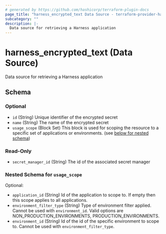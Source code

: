 ```yaml
---
# generated by https://github.com/hashicorp/terraform-plugin-docs
page_title: "harness_encrypted_text Data Source - terraform-provider-harness"
subcategory: ""
description: |-
  Data source for retrieving a Harness application
---
```


# harness_encrypted_text (Data Source)

Data source for retrieving a Harness application



<!-- schema generated by tfplugindocs -->
## Schema

### Optional

- `id` (String) Unique identifier of the encrypted secret
- `name` (String) The name of the encrypted secret
- `usage_scope` (Block Set) This block is used for scoping the resource to a specific set of applications or environments. (see [below for nested schema](#nestedblock--usage_scope))

### Read-Only

- `secret_manager_id` (String) The id of the associated secret manager

<a id="nestedblock--usage_scope"></a>
### Nested Schema for `usage_scope`

Optional:

- `application_id` (String) Id of the application to scope to. If empty then this scope applies to all applications.
- `environment_filter_type` (String) Type of environment filter applied. Cannot be used with `environment_id`. Valid options are NON_PRODUCTION_ENVIRONMENTS, PRODUCTION_ENVIRONMENTS.
- `environment_id` (String) Id of the id of the specific environment to scope to. Cannot be used with `environment_filter_type`.


